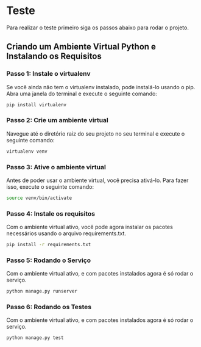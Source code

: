 # Teste

Para realizar o teste primeiro siga os passos abaixo para rodar o projeto.

## Criando um Ambiente Virtual Python e Instalando os Requisitos

### Passo 1: Instale o virtualenv

Se você ainda não tem o virtualenv instalado, pode instalá-lo usando o pip. Abra uma janela do terminal e execute o seguinte comando:

```bash
pip install virtualenv
```

### Passo 2: Crie um ambiente virtual

Navegue até o diretório raiz do seu projeto no seu terminal e execute o seguinte comando:

```bash
virtualenv venv
```

### Passo 3: Ative o ambiente virtual

Antes de poder usar o ambiente virtual, você precisa ativá-lo. Para fazer isso, execute o seguinte comando:

```bash
source venv/bin/activate
```

### Passo 4: Instale os requisitos

Com o ambiente virtual ativo, você pode agora instalar os pacotes necessários usando o arquivo requirements.txt.

```bash
pip install -r requirements.txt
```

### Passo 5: Rodando o Serviço

Com o ambiente virtual ativo, e com pacotes instalados agora é só rodar o serviço.

```bash
python manage.py runserver
```

### Passo 6: Rodando os Testes

Com o ambiente virtual ativo, e com pacotes instalados agora é só rodar o serviço.

```bash
python manage.py test
```
